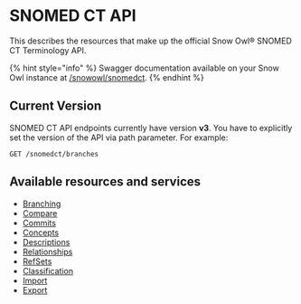 # SNOMED CT API

This describes the resources that make up the official Snow Owl® SNOMED CT Terminology API.

{% hint style="info" %}
Swagger documentation available on your Snow Owl instance at [/snowowl/snomedct](http://localhost:8080/snowowl/snomedct).
{% endhint %}

## Current Version

SNOMED CT API endpoints currently have version **v3**. You have to explicitly set the version of the API via path parameter. For example:

```
GET /snomedct/branches
```

## Available resources and services

* [Branching](branching.md)
* [Compare](compare.md)
* [Commits](https://github.com/b2ihealthcare/snow-owl/tree/370c744af819fb3fa52e831bb53d3b24221d44b0/docs/api/snomed/commits.md)
* [Concepts](concepts.md)
* [Descriptions](descriptions.md)
* [Relationships](relationships.md)
* [RefSets](refsets.md)
* [Classification](classifications.md)
* [Import](https://github.com/b2ihealthcare/snow-owl/tree/370c744af819fb3fa52e831bb53d3b24221d44b0/docs/api/snomed/imports.md)
* [Export](https://github.com/b2ihealthcare/snow-owl/tree/370c744af819fb3fa52e831bb53d3b24221d44b0/docs/api/snomed/emports.md)
